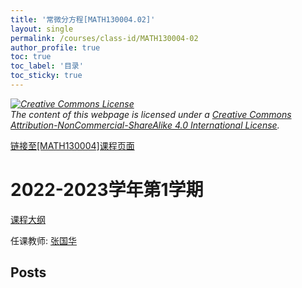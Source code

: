 ```yaml
---
title: '常微分方程[MATH130004.02]'
layout: single
permalink: /courses/class-id/MATH130004-02
author_profile: true
toc: true
toc_label: '目录'
toc_sticky: true
---
```



<div class='notice--warning'>
	<p><i><a rel='license' href='http://creativecommons.org/licenses/by-nc-sa/4.0/'><img alt='Creative Commons License' style='border-width:0' src='https://i.creativecommons.org/l/by-nc-sa/4.0/88x31.png' /></a><br /> The content of this webpage is licensed under a <a rel='license' href='http://creativecommons.org/licenses/by-nc-sa/4.0/'>Creative Commons Attribution-NonCommercial-ShareAlike 4.0 International License</a>.</i></p>
</div>

<a href='https://fdu-math.github.io/courses/MATH130004'>链接至[MATH130004]课程页面</a>


# 2022-2023学年第1学期
<a href='https://fdu-math.github.io/courses/syllabus/MATH130004.02-2022-2023-1 (Encrypted).pdf'>课程大纲</a>

任课教师: <a href='https://fdu-math.github.io/teachers/张国华'>张国华</a>


## Posts


